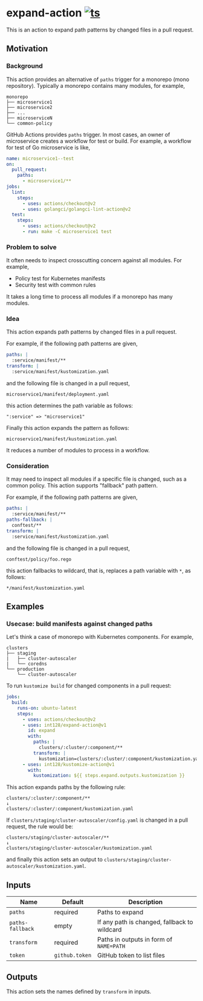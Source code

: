 # expand-action [![ts](https://github.com/int128/expand-action/actions/workflows/ts.yaml/badge.svg)](https://github.com/int128/expand-action/actions/workflows/ts.yaml)

This is an action to expand path patterns by changed files in a pull request.


## Motivation

### Background

This action provides an alternative of `paths` trigger for a monorepo (mono repository).
Typically a monorepo contains many modules, for example,

```
monorepo
├── microservice1
├── microservice2
├── ...
├── microserviceN
└── common-policy
```

GitHub Actions provides `paths` trigger.
In most cases, an owner of microservice creates a workflow for test or build.
For example, a workflow for test of Go microservice is like,

```yaml
name: microservice1--test
on:
  pull_request:
    paths:
      - microservice1/**
jobs:
  lint:
    steps:
      - uses: actions/checkout@v2
      - uses: golangci/golangci-lint-action@v2
  test:
    steps:
      - uses: actions/checkout@v2
      - run: make -C microservice1 test
```

### Problem to solve

It often needs to inspect crosscutting concern against all modules.
For example,

- Policy test for Kubernetes manifests
- Security test with common rules

It takes a long time to process all modules if a monorepo has many modules.

### Idea

This action expands path patterns by changed files in a pull request.

For example, if the following path patterns are given,

```yaml
paths: |
  :service/manifest/**
transform: |
  :service/manifest/kustomization.yaml
```

and the following file is changed in a pull request,

```
microservice1/manifest/deployment.yaml
```

this action determines the path variable as follows:

```
":service" => "microservice1"
```

Finally this action expands the pattern as follows:

```
microservice1/manifest/kustomization.yaml
```

It reduces a number of modules to process in a workflow.

### Consideration

It may need to inspect all modules if a specific file is changed, such as a common policy.
This action supports "fallback" path pattern.

For example, if the following path patterns are given,

```yaml
paths: |
  :service/manifest/**
paths-fallback: |
  conftest/**
transform: |
  :service/manifest/kustomization.yaml
```

and the following file is changed in a pull request,

```
conftest/policy/foo.rego
```

this action fallbacks to wildcard, that is, replaces a path variable with `*`, as follows:

```
*/manifest/kustomization.yaml
```


## Examples

### Usecase: build manifests against changed paths

Let's think a case of monorepo with Kubernetes components.
For example,

```
clusters
├── staging
|   ├── cluster-autoscaler
|   └── coredns
└── production
    └── cluster-autoscaler
```

To run `kustomize build` for changed components in a pull request:

```yaml
jobs:
  build:
    runs-on: ubuntu-latest
    steps:
      - uses: actions/checkout@v2
      - uses: int128/expand-action@v1
        id: expand
        with:
          paths: |
            clusters/:cluster/:component/**
          transform: |
            kustomization=clusters/:cluster/:component/kustomization.yaml
      - uses: int128/kustomize-action@v1
        with:
          kustomization: ${{ steps.expand.outputs.kustomization }}
```

This action expands paths by the following rule:

```
clusters/:cluster/:component/**
↓
clusters/:cluster/:component/kustomization.yaml
```

If `clusters/staging/cluster-autoscaler/config.yaml` is changed in a pull request, the rule would be:

```
clusters/staging/cluster-autoscaler/**
↓
clusters/staging/cluster-autoscaler/kustomization.yaml
```

and finally this action sets an output to `clusters/staging/cluster-autoscaler/kustomization.yaml`.


## Inputs

| Name | Default | Description
|------|---------|------------
| `paths` | required | Paths to expand
| `paths-fallback` | empty | If any path is changed, fallback to wildcard
| `transform` | required | Paths in outputs in form of `NAME=PATH`
| `token` | `github.token` | GitHub token to list files



## Outputs

This action sets the names defined by `transform` in inputs.
